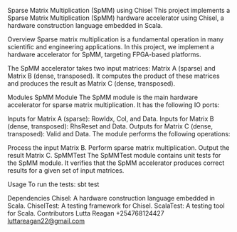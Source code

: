 Sparse Matrix Multiplication (SpMM) using Chisel
This project implements a Sparse Matrix Multiplication (SpMM) hardware accelerator using Chisel, a hardware construction language embedded in Scala.

Overview
Sparse matrix multiplication is a fundamental operation in many scientific and engineering applications. In this project, we implement a hardware accelerator for SpMM, targeting FPGA-based platforms.

The SpMM accelerator takes two input matrices: Matrix A (sparse) and Matrix B (dense, transposed). It computes the product of these matrices and produces the result as Matrix C (dense, transposed).

Modules
SpMM Module
The SpMM module is the main hardware accelerator for sparse matrix multiplication. It has the following IO ports:

Inputs for Matrix A (sparse): RowIdx, Col, and Data.
Inputs for Matrix B (dense, transposed): RhsReset and Data.
Outputs for Matrix C (dense, transposed): Valid and Data.
The module performs the following operations:

Process the input Matrix B.
Perform sparse matrix multiplication.
Output the result Matrix C.
SpMMTest
The SpMMTest module contains unit tests for the SpMM module. It verifies that the SpMM accelerator produces correct results for a given set of input matrices.

Usage
To run the tests:
sbt test

Dependencies
Chisel: A hardware construction language embedded in Scala.
ChiselTest: A testing framework for Chisel.
ScalaTest: A testing tool for Scala.
Contributors
Lutta Reagan 
+254768124427
luttareagan22@gmail.com
